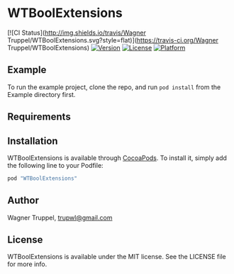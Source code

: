 # WTBoolExtensions

[![CI Status](http://img.shields.io/travis/Wagner Truppel/WTBoolExtensions.svg?style=flat)](https://travis-ci.org/Wagner Truppel/WTBoolExtensions)
[![Version](https://img.shields.io/cocoapods/v/WTBoolExtensions.svg?style=flat)](http://cocoapods.org/pods/WTBoolExtensions)
[![License](https://img.shields.io/cocoapods/l/WTBoolExtensions.svg?style=flat)](http://cocoapods.org/pods/WTBoolExtensions)
[![Platform](https://img.shields.io/cocoapods/p/WTBoolExtensions.svg?style=flat)](http://cocoapods.org/pods/WTBoolExtensions)

## Example

To run the example project, clone the repo, and run `pod install` from the Example directory first.

## Requirements

## Installation

WTBoolExtensions is available through [CocoaPods](http://cocoapods.org). To install
it, simply add the following line to your Podfile:

```ruby
pod "WTBoolExtensions"
```

## Author

Wagner Truppel, trupwl@gmail.com

## License

WTBoolExtensions is available under the MIT license. See the LICENSE file for more info.
